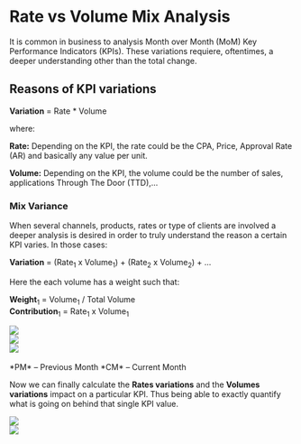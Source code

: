 # Rate vs Volume Mix Analysis

It is common in business to analysis Month over Month (MoM) Key Performance Indicators (KPIs). These variations requiere, oftentimes, a deeper understanding other than the total change.

## Reasons of KPI variations

**Variation** =  Rate * Volume

where:

**Rate:** Depending on the KPI, the rate could be the CPA, Price, Approval Rate (AR) and basically any value per unit.

**Volume:** Depending on the KPI, the volume could be the number of sales, applications Through The Door (TTD),...

### Mix Variance

When several channels, products, rates or type of clients are involved a deeper analysis is desired in order to truly understand the reason a certain KPI varies. In those cases:

**Variation** = (Rate<sub>1</sub> x Volume<sub>1</sub>) + (Rate<sub>2</sub> x Volume<sub>2</sub>) + ...

 Here the each volume has a weight such that:

 **Weight**<sub>1</sub> = Volume<sub>1</sub> / Total Volume  
 **Contribution**<sub>1</sub> = Rate<sub>1</sub> x  Volume<sub>1</sub>

<img src="https://latex.codecogs.com/svg.latex?\text{Weight}_1 = \frac{\text{Volume}_1}{\text{Total Volume}}"/>   
<br>
<img src="https://latex.codecogs.com/svg.latex?\Medium&space;\text{Δ Weight}_1 = \text{Vol}_1@PM - \text{Vol}_1@CM"/>    
<br>
<img src="https://latex.codecogs.com/svg.latex?\Medium&space;\text{Δ Rate}_1 = \text{Rate}_1@PM - \text{Rate}_1@CM"/>  
<br>
<br>
*PM* – Previous Month  
*CM* – Current Month

Now we can finally calculate the **Rates variations** and the **Volumes variations** impact on a particular KPI. Thus being able to exactly quantify what is going on behind that single KPI value.

<img src="https://latex.codecogs.com/svg.latex?\Medium&space;\text{Rate}_1\text{ Impact} = \text{Δ Rate}_1 * \text{Avg Weight}_1"/>
<br>
<img src="https://latex.codecogs.com/svg.latex?\Medium&space;\text{Weight}_1\text{ Impact} = \text{Δ Weight}_1 * \text{Avg Rate}_1"/>
